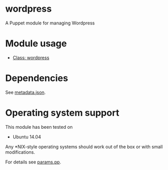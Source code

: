 # wordpress

A Puppet module for managing Wordpress

# Module usage

* [Class: wordpress](manifests/init.pp)

# Dependencies

See [metadata.json](metadata.json).

# Operating system support

This module has been tested on

* Ubuntu 14.04

Any *NIX-style operating systems should work out of the box or with small 
modifications.

For details see [params.pp](manifests/params.pp).

